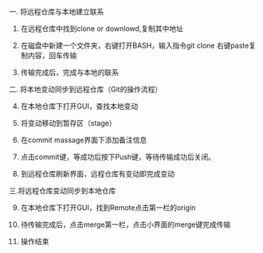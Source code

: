 ﻿一. 将远程仓库与本地建立联系

1. 在远程仓库中找到clone or downlowd,复制其中地址

2. 在磁盘中新建一个文件夹，右键打开BASH，输入指令git  clone 右键paste复制内容，回车传输

3. 传输完成后，完成与本地的联系

二. 将本地变动同步到远程仓库（Git的操作流程）

4. 在本地仓库下打开GUI，查找本地变动

5. 将变动移动到暂存区（stage）

6. 在commit massage界面下添加备注信息

7. 点击commit键，等成功后按下Push键，等待传输成功后关闭。

8. 到远程仓库刷新界面，远程仓库有变动即完成变动

三.将远程仓库变动同步到本地仓库

9. 在本地仓库下打开GUI，找到Remote点击第一栏的origin

10. 待传输完成后，点击merge第一栏，点击小界面的merge键完成传输

11. 操作结束
 
